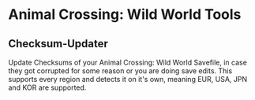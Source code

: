 # Animal Crossing: Wild World Tools

## Checksum-Updater
Update Checksums of your Animal Crossing: Wild World Savefile, in case they got corrupted for some reason or you are doing save edits. This supports every region and detects it on it's own, meaning EUR, USA, JPN and KOR are supported.